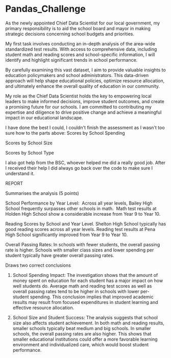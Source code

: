 # Pandas_Challenge
As the newly appointed Chief Data Scientist for our local government, my primary responsibility is to aid the school board and mayor in making strategic decisions concerning school budgets and priorities.

My first task involves conducting an in-depth analysis of the area-wide standardized test results. 
With access to comprehensive data, including student math and reading scores and school-specific information, I will identify and highlight significant trends in school performance. 

By carefully examining this vast dataset, I aim to provide valuable insights to education policymakers and school administrators. 
This data-driven approach will help shape educational policies, optimize resource allocation, and ultimately enhance the overall quality of education in our community. 

My role as the Chief Data Scientist holds the key to empowering local leaders to make informed decisions, improve student outcomes, and create a promising future for our schools. I am committed to contributing my expertise and diligence to drive positive change and achieve a meaningful impact in our educational landscape.

I have done the best I could, I couldn't finish the assessment as I wasn't too sure how to the parts above:
  Scores by School Spending
  
  Scores by School Size
  
  Scores by School Type

  
I also got help from the BSC, whoever helped me did a really good job. After I received their help I did always go back over the code to make sure I understand it.

REPORT


Summarises the analysis (5 points)

School Performance by Year Level: 
Across all year levels, Bailey High School frequently surpasses other schools in math. 
Math test results at Holden High School show a considerable increase from Year 9 to Year 10.

Reading Scores by School and Year Level.
Shelton High School typically has good reading scores across all year levels. 
 Reading test results at Pena High School significantly improved from Year 9 to Year 10.
 
Overall Passing Rates:
In schools with fewer students, the overall passing rate is higher. Schools with smaller class sizes and lower spending per student typically have greater overall passing rates.


Draws two correct conclusions

1. School Spending Impact: The investigation shows that the amount of money spent on education for each student has a major impact on how well students do.
Average math and reading test scores as well as overall passing rates tend to be higher in schools with lower per-student spending. This conclusion implies that improved academic results may result from focused expenditures in student learning and effective resource allocation.

2. School Size and Student Success: The analysis suggests that school size also affects student achievement. In both math and reading results, smaller schools typically beat medium and big schools. In smaller schools, the overall passing rates are also higher. This shows that smaller educational institutions could offer a more favorable learning environment and individualized care, which would boost student performance.
